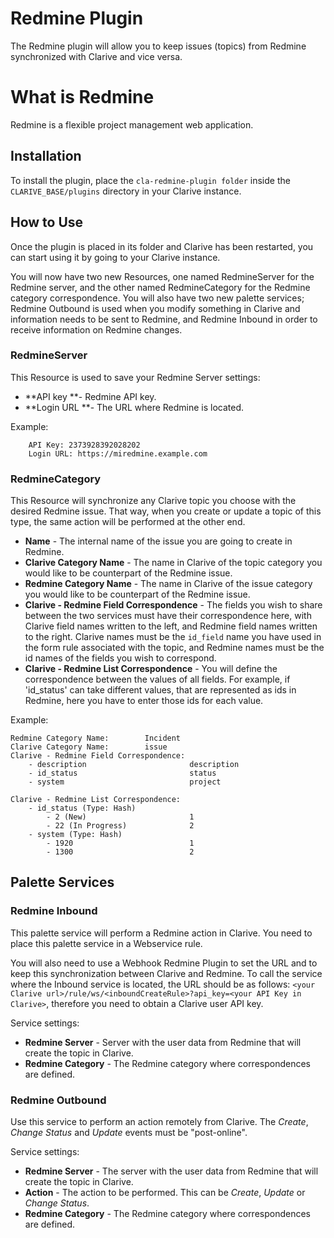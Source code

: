 # Redmine Plugin

The Redmine plugin will allow you to keep issues (topics) from Redmine synchronized with Clarive and vice versa.

# What is Redmine 

Redmine is a flexible project management web application.

## Installation

To install the plugin, place the `cla-redmine-plugin folder` inside the `CLARIVE_BASE/plugins` directory in your Clarive
instance.

## How to Use

Once the plugin is placed in its folder and Clarive has been restarted, you can start using it by going to your Clarive
instance.

You will now have two new Resources, one named RedmineServer for the Redmine server, and the other named RedmineCategory
for the Redmine category correspondence. You will also have two new palette services; Redmine Outbound is used when you
modify something in Clarive and information needs to be sent to Redmine, and Redmine Inbound in order to receive
information on Redmine changes.

### RedmineServer

This Resource is used to save your Redmine Server settings:

- **API key **- Redmine API key.
- **Login URL **- The URL where Redmine is located.

Example:
        
        API Key: 2373928392028202
        Login URL: https://miredmine.example.com

### RedmineCategory

This Resource will synchronize any Clarive topic you choose with the desired Redmine issue. That way, when you create or
update a topic of this type, the same action will be performed at the other end.

- **Name** - The internal name of the issue you are going to create in Redmine.
- **Clarive Category Name** - The name in Clarive of the topic category you would like to be counterpart of the Redmine
  issue.
- **Redmine Category Name** - The name in Clarive of the issue category you would like to be counterpart of the Redmine
  issue.
- **Clarive - Redmine Field Correspondence** - The fields you wish to share between the two services must have their
  correspondence here, with Clarive field names written to the left, and Redmine field names written to the right.
Clarive names must be the `id_field` name you have used in the form rule associated with the topic, and Redmine names
must be the id names of the fields you wish to correspond.
- **Clarive - Redmine List Correspondence** - You will define the correspondence between the values of all fields. For
  example, if 'id_status' can take different values, that are represented as ids in Redmine, here you have to enter
those ids for each value.

Example:

    Redmine Category Name:        Incident
    Clarive Category Name:        issue
    Clarive - Redmine Field Correspondence:
        - description                       description
        - id_status                         status
        - system                            project
        
    Clarive - Redmine List Correspondence:
        - id_status (Type: Hash)
            - 2 (New)                       1
            - 22 (In Progress)              2
        - system (Type: Hash)
            - 1920                          1
            - 1300                          2

## Palette Services

### Redmine Inbound

This palette service will perform a Redmine action in Clarive. You need to place this palette service in a Webservice
rule.

You will also need to use a Webhook Redmine Plugin to set the URL and to keep this synchronization between Clarive and
Redmine. To call the service where the Inbound service is located, the URL should be as follows: `<your Clarive
url>/rule/ws/<inboundCreateRule>?api_key=<your API Key in Clarive>`, therefore you need to obtain a Clarive user API
key.

Service settings:

- **Redmine Server** - Server with the user data from Redmine that will create the topic in Clarive.
- **Redmine Category** - The Redmine category where correspondences are defined.

### Redmine Outbound

Use this service to perform an action remotely from Clarive. The *Create*, *Change Status* and *Update* events must be
"post-online".

Service settings:

- **Redmine Server** - The server with the user data from Redmine that will create the topic in Clarive.
- **Action** - The action to be performed. This can be *Create*, *Update* or *Change Status*.
- **Redmine Category** - The Redmine category where correspondences are defined.
